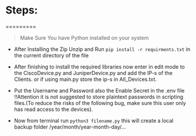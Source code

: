 # Steps:
=========
> Make Sure You have Python installed on your system 
>

- After Installing the Zip Unzip and Run `pip install -r requirments.txt` in the current directory of the file

- After finishing to install the required libraries now enter in edit mode to the CiscoDevice.py and JuniperDevice.py and add the IP-s of the Clients. or if using main.py store the ip-s in All_Devices.txt.

- Put the Username and Password also the Enable Secret in the .env file
!!Attention it is not suggested to store plaintext passwords in scripting files.(To reduce the risks of the following bug, make sure this user only has read access to the devices).

- Now from terminal run `python3 filename.py` this will create a local backup folder /year/month/year-month-day/...
 
